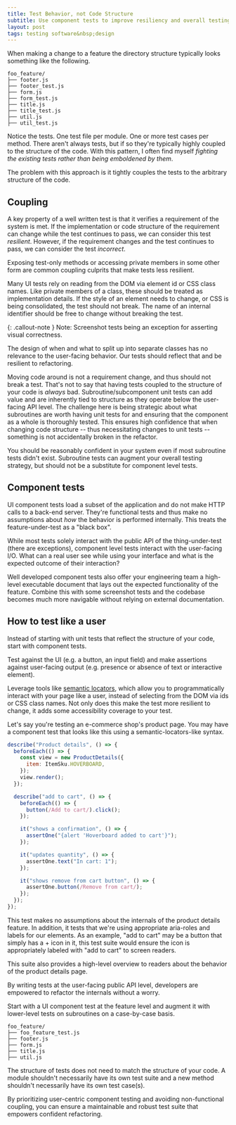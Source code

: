 ```yaml
---
title: Test Behavior, not Code Structure
subtitle: Use component tests to improve resiliency and overall testing strategy
layout: post
tags: testing software&nbsp;design
---
```


When making a change to a feature the directory structure typically looks something like the following.

```
foo_feature/
├── footer.js
├── footer_test.js
├── form.js
├── form_test.js
├── title.js
├── title_test.js
├── util.js
├── util_test.js
```

Notice the tests. One test file per module. One or more test cases per method. There aren't always tests, but if so they're typically highly coupled to the structure of the code. With this pattern, I often find myself _fighting the existing tests rather than being emboldened by them_.

The problem with this approach is it tightly couples the tests to the arbitrary structure of the code.

## Coupling

A key property of a well written test is that it verifies a requirement of the system is met. If the implementation or code structure of the requirement can change while the test continues to pass, we can consider this test _resilient_. However, if the requirement changes and the test continues to pass, we can consider the test _incorrect_.

Exposing test-only methods or accessing private members in some other form are common coupling culprits that make tests less resilient.

Many UI tests rely on reading from the DOM via element id or CSS class names. Like private members of a class, these should be treated as implementation details. If the style of an element needs to change, or CSS is being consolidated, the test should not break. The name of an internal identifier should be free to change without breaking the test.

{: .callout-note }
Note: Screenshot tests being an exception for asserting visual correctness.

The design of when and what to split up into separate classes has no relevance to the user-facing behavior. Our tests should reflect that and be resilient to refactoring.

Moving code around is not a requirement change, and thus should not break a test. That's not to say that having tests coupled to the structure of your code is _always_ bad. Subroutine/subcomponent unit tests can add value and are inherently tied to structure as they operate below the user-facing API level. The challenge here is being strategic about what subroutines are worth having unit tests for and ensuring that the component as a whole is thoroughly tested. This ensures high confidence that when changing code structure -- thus necessitating changes to unit tests -- something is not accidentally broken in the refactor.

You should be reasonably confident in your system even if most subroutine tests didn't exist. Subroutine tests can augment your overall testing strategy, but should not be a substitute for component level tests.

## Component tests

UI component tests load a subset of the application and do not make HTTP calls to a back-end server. They're functional tests and thus make no assumptions about _how_ the behavior is performed internally. This treats the feature-under-test as a "black box".

While most tests solely interact with the public API of the thing-under-test (there are exceptions), component level tests interact with the user-facing I/O. What can a real user see while using your interface and what is the expected outcome of their interaction?

Well developed component tests also offer your engineering team a high-level executable document that lays out the expected functionality of the feature. Combine this with some screenshot tests and the codebase becomes much more navigable without relying on external documentation.

## How to test like a user

Instead of starting with unit tests that reflect the structure of your code, start with component tests.

Test against the UI (e.g. a button, an input field) and make assertions against user-facing output (e.g. presence or absence of text or interactive element).

Leverage tools like [semantic locators](https://github.com/google/semantic-locators), which allow you to programmatically interact with your page like a user, instead of selecting from the DOM via ids or CSS class names. Not only does this make the test more resilient to change, it adds some accessibility coverage to your test.

Let's say you're testing an e-commerce shop's product page. You may have a component test that looks like this using a semantic-locators-like syntax.

```js
describe("Product details", () => {
  beforeEach(() => {
    const view = new ProductDetails({
      item: ItemSku.HOVERBOARD,
    });
    view.render();
  });

  describe("add to cart", () => {
    beforeEach(() => {
      button(/Add to cart/).click();
    });

    it("shows a confirmation", () => {
      assertOne("{alert 'Hoverboard added to cart'}");
    });

    it("updates quantity", () => {
      assertOne.text("In cart: 1");
    });

    it("shows remove from cart button", () => {
      assertOne.button(/Remove from cart/);
    });
  });
});
```

This test makes no assumptions about the internals of the product details feature. In addition, it tests that we're using appropriate aria-roles and labels for our elements. As an example, "add to cart" may be a button that simply has a + icon in it, this test suite would ensure the icon is appropriately labeled with "add to cart" to screen readers.

This suite also provides a high-level overview to readers about the behavior of the product details page.

By writing tests at the user-facing public API level, developers are empowered to refactor the internals without a worry.

Start with a UI component test at the feature level and augment it with lower-level tests on subroutines on a case-by-case basis.

```
foo_feature/
├── foo_feature_test.js
├── footer.js
├── form.js
├── title.js
├── util.js
```

The structure of tests does not need to match the structure of your code. A module shouldn't necessarily have its own test suite and a new method shouldn't necessarily have its own test case(s).

By prioritizing user-centric component testing and avoiding non-functional coupling, you can ensure a maintainable and robust test suite that empowers confident refactoring.
